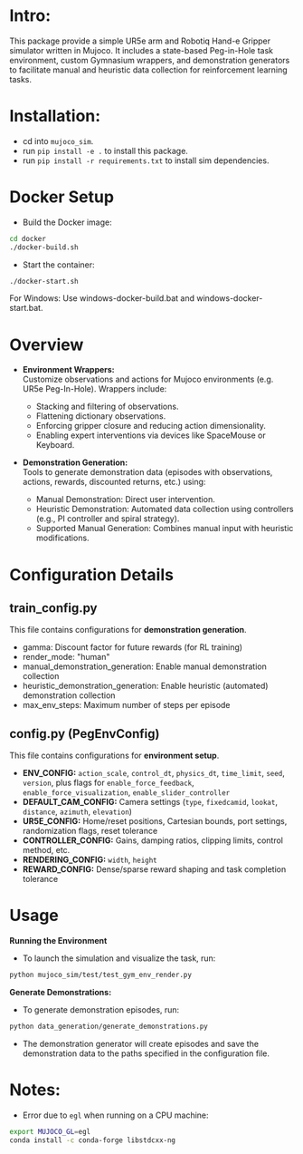 # Intro:

This package provide a simple UR5e arm and Robotiq Hand-e Gripper simulator written in Mujoco.
It includes a state-based Peg-in-Hole task environment, custom Gymnasium wrappers, and demonstration generators to facilitate manual and heuristic data collection for reinforcement learning tasks.

# Installation:

- cd into `mujoco_sim`.
- run `pip install -e .` to install this package.
- run `pip install -r requirements.txt` to install sim dependencies.

# Docker Setup
- Build the Docker image:
```bash
cd docker
./docker-build.sh
```
- Start the container:
```bash
./docker-start.sh
```
For Windows: Use windows-docker-build.bat and windows-docker-start.bat.

# Overview

- **Environment Wrappers:**  
  Customize observations and actions for Mujoco environments (e.g. UR5e Peg-In-Hole). Wrappers include:
  - Stacking and filtering of observations.
  - Flattening dictionary observations.
  - Enforcing gripper closure and reducing action dimensionality.
  - Enabling expert interventions via devices like SpaceMouse or Keyboard.

- **Demonstration Generation:**  
    Tools to generate demonstration data (episodes with observations, actions, rewards, discounted returns, etc.) using:
    -   Manual Demonstration: Direct user intervention.
    -  Heuristic Demonstration: Automated data collection using controllers (e.g., PI controller and spiral strategy).
    - Supported Manual Generation: Combines manual input with heuristic modifications.

# Configuration Details

## train_config.py
This file contains configurations for **demonstration generation**.
- gamma: Discount factor for future rewards (for RL training)
- render_mode: "human"
- manual_demonstration_generation: Enable manual demonstration collection
- heuristic_demonstration_generation: Enable heuristic (automated) demonstration collection
- max_env_steps: Maximum number of steps per episode

## config.py (PegEnvConfig)
This file contains configurations for **environment setup**.
- **ENV_CONFIG:** `action_scale`, `control_dt`, `physics_dt`, `time_limit`, `seed`, `version`, plus flags for `enable_force_feedback`, `enable_force_visualization`, `enable_slider_controller`
- **DEFAULT_CAM_CONFIG:** Camera settings (`type`, `fixedcamid`, `lookat`, `distance`, `azimuth`, `elevation`)
- **UR5E_CONFIG:** Home/reset positions, Cartesian bounds, port settings, randomization flags, reset tolerance
- **CONTROLLER_CONFIG:** Gains, damping ratios, clipping limits, control method, etc.
- **RENDERING_CONFIG:** `width`, `height`
- **REWARD_CONFIG:** Dense/sparse reward shaping and task completion tolerance


# Usage
**Running the Environment**
- To launch the simulation and visualize the task, run:

```bash
python mujoco_sim/test/test_gym_env_render.py
```

**Generate Demonstrations:**
- To generate demonstration episodes, run:

```bash
python data_generation/generate_demonstrations.py
```
- The demonstration generator will create episodes and save the demonstration data to the paths specified in the configuration file.

# Notes:

- Error due to `egl` when running on a CPU machine:

```bash
export MUJOCO_GL=egl
conda install -c conda-forge libstdcxx-ng
```

